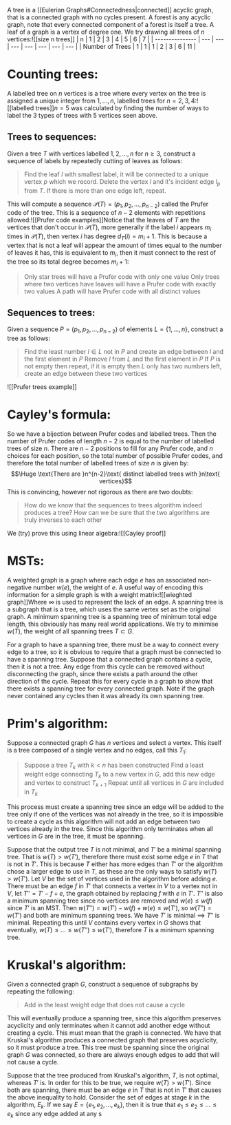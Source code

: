 
A tree is a [[Eulerian Graphs#Connectedness|connected]] acyclic graph, that is a connected graph with no cycles present. A forest is any acyclic graph, note that every connected component of a forest is itself a tree. A leaf of a graph is a vertex of degree one. We try drawing all trees of $n$ vertices:![[size n trees]]
| n               | 1   | 2   | 3   | 4   | 5   | 6   | 7   |
| --------------- | --- | --- | --- | --- | --- | --- | --- |
| Number of Trees | 1   | 1   | 1   | 2   | 3   | 6   | 11  |


# Counting trees:

A labelled tree on $n$ vertices is a tree where every vertex on the tree is assigned a unique integer from $1,\dots,n$, labelled trees for $n=2,3,4$:![[labelled trees]]$n=5$ was calculated by finding the number of ways to label the 3 types of trees with $5$ vertices seen above.

## Trees to sequences:
Given a tree $T$ with vertices labelled $1,2,\dots,n$ for $n\geq3$, construct a sequence of labels by repeatedly cutting of leaves as follows:
> Find the leaf $l$ with smallest label, it will be connected to a unique vertex $p$ which we record.
> Delete the vertex $l$ and it's incident edge $l_p$ from $T$.
> If there is more than one edge left, repeat.

This will compute a sequence $\mathcal P(T)=(p_1,p_2,\dots,p_{n-2})$ called the Prufer code of the tree. This is a sequence of $n-2$ elements with repetitions allowed:![[Prufer code examples]]Notice that the leaves of $T$ are the vertices that don't occur in $\mathcal P(T)$, more generally if the label $i$ appears $m_i$ times in $\mathcal P(T)$, then vertex $i$ has degree $d_T(i)=m_i+1$. This is because a vertex that is not a leaf will appear the amount of times equal to the number of leaves it has, this is equivalent to $m_i$, then it must connect to the rest of the tree so its total degree becomes $m_i+1$:
> Only star trees will have a Prufer code with only one value
> Only trees where two vertices have leaves will have a Prufer code with exactly two values
> A path will have Prufer code with all distinct values

## Sequences to trees:
Given a sequence $P=(p_1,p_2,\dots,p_{n-2})$ of elements $L=\{1,\dots,n\}$, construct a tree as follows:
> Find the least number $l\in L$ not in $P$ and create an edge between $l$ and the first element in $P$
> Remove $l$ from $L$ and the first element in $P$
> If $P$ is not empty then repeat, if it is empty then $L$ only has two numbers left, create an edge between these two vertices

![[Prufer trees example]]

# Cayley's formula:

So we have a bijection between Prufer codes and labelled trees. Then the number of Prufer codes of length $n-2$ is equal to the number of labelled trees of size $n$. There are $n-2$ positions to fill for any Prufer code, and $n$ choices for each position, so the total number of possible Prufer codes, and therefore the total number of labelled trees of size $n$ is given by:$$\Huge \text{There are }n^{n-2}\text{ distinct labelled trees with }n\text{ vertices}$$This is convincing, however not rigorous as there are two doubts:
> How do we know that the sequences to trees algorithm indeed produces a tree?
> How can we be sure that the two algorithms are truly inverses to each other

We (try) prove this using linear algebra:![[Cayley proof]]
# MSTs:

A weighted graph is a graph where each edge $e$ has an associated non-negative number $w(e)$, the weight of $e$. A useful way of encoding this information for a simple graph is with a weight matrix:![[wieghted graph]]Where $\infty$ is used to represent the lack of an edge. A spanning tree is a subgraph that is a tree, which uses the same vertex set as the original graph. A minimum spanning tree is a spanning tree of minimum total edge length, this obviously has many real world applications. We try to minimise $w(T)$, the weight of all spanning trees $T\subset G$.

For a graph to have a spanning tree, there must be a way to connect every edge to a tree, so it is obvious to require that a graph must be connected to have a spanning tree. Suppose that a connected graph contains a cycle, then it is not a tree. Any edge from this cycle can be removed without disconnecting the graph, since there exists a path around the other direction of the cycle. Repeat this for every cycle in a graph to show that there exists a spanning tree for every connected graph. Note if the graph never contained any cycles then it was already its own spanning tree.

# Prim's algorithm:

Suppose a connected graph $G$ has $n$ vertices and select a vertex. This itself is a tree composed of a single vertex and no edges, call this $T_1$:
> Suppose a tree $T_k$ with $k<n$ has been constructed
> Find a least weight edge connecting $T_k$ to a new vertex in $G$, add this new edge and vertex to construct $T_{k+1}$
> Repeat until all vertices in $G$ are included in $T_k$

This process must create a spanning tree since an edge will be added to the tree only if one of the vertices was not already in the tree, so it is impossible to create a cycle as this algorithm will not add an edge between two vertices already in the tree. Since this algorithm only terminates when all vertices in $G$ are in the tree, it must be spanning.

Suppose that the output tree $T$ is not minimal, and $T'$ be a minimal spanning tree. That is $w(T)>w(T')$, therefore there must exist some edge $e$ in $T$ that is not in $T'$. This is because $T$ either has more edges than $T'$ or the algorithm chose a larger edge to use in $T$, as these are the only ways to satisfy $w(T)>w(T')$. Let $V$ be the set of vertices used in the algorithm before adding $e$. There must be an edge $f$ in $T'$ that connects a vertex in $V$ to a vertex not in $V$, let $T''=T'-f+e$, the graph obtained by replacing $f$ with $e$ in $T'$. $T''$ is also a minimum spanning tree since no vertices are removed and $w(e)\leq w(f)$ since $T'$ is an MST. Then $w(T'')=w(T')-w(f)+w(e)\leq w(T')$, so $w(T'')=w(T')$ and both are minimum spanning trees. We have $T'$ is minimal $\implies$ $T''$ is minimal. Repeating this until $V$ contains every vertex in $G$ shows that eventually, $w(T)\leq\dots\leq w(T'')\leq w(T')$, therefore $T$ is a minimum spanning tree.

# Kruskal's algorithm:

Given a connected graph $G$, construct a sequence of subgraphs by repeating the following:
> Add in the least weight edge that does not cause a cycle

This will eventually produce a spanning tree, since this algorithm preserves acyclicity and only terminates when it cannot add another edge without creating a cycle. This must mean that the graph is connected. We have that Kruskal's algorithm produces a connected graph that preserves acyclicity, so it must produce a tree. This tree must be spanning since the original graph $G$ was connected, so there are always enough edges to add that will not cause a cycle.

Suppose that the tree produced from Kruskal's algorithm, $T$, is not optimal, whereas $T'$ is. In order for this to be true, we require $w(T)> w(T')$. Since both are spanning, there must be an edge $e$ in $T$ that is not in $T'$ that causes the above inequality to hold. Consider the set of edges at stage $k$ in the algorithm, $E_k$. If we say $E=\{e_1,e_2,\dots,e_k\}$, then it is true that $e_1\leq e_2\leq\dots\leq e_k$ since any edge added at any s